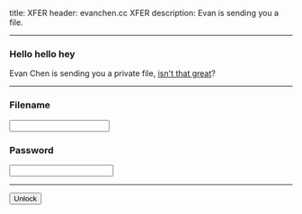title: XFER
header: evanchen.cc XFER
description: Evan is sending you a file.

---

<div class="alert alert-secondary" id="output">
<h3 class="alert-heading">Hello hello hey</h3>
Evan Chen is sending you a private file,
<a href="https://youtu.be/ChTGq3o9D6c">isn't that great</a>?
</div>

<hr />

<div class="form-group">
<label for="xfer_filename"><h3>Filename</h3></label>
<input class="form-control" style="font-family:Inconsolata,monospace;" id="xfer_filename"></input>
</label>
</div>
<div>
<label for="xfer_password"><h3>Password</h3></label>
<input type="password" class="form-control" id="xfer_password"></input>
</label>
<hr />
<button class="btn btn-primary">Unlock</button>
</div>
<script type="text/javascript">
$(() => {

async function digestMessage(message) {
const msgUint8 = new TextEncoder().encode(message);
const hashBuffer = await crypto.subtle.digest('SHA-512', msgUint8);
const hashArray = Array.from(new Uint8Array(hashBuffer));
const hashHex = hashArray.map(b => b.toString(16).padStart(2, '0')).join('');
return hashHex;
}
const url = new URL(window.location.href);
const init_filename = url.searchParams.get('f');
const target = url.searchParams.get('h');
const salt = url.searchParams.get('s') || '';
if (init_filename) {
$("#xfer_filename").val(init_filename);
}

$("#xfer_password").on('focusout', async () => {
  const filename = $("#xfer_filename").val();
  const password = $("#xfer_password").val();
  const kludge = 'evanchen.cc/xfer|' + filename + '|' + salt + '|' + password;
  const h1 = await digestMessage(kludge);
  const h3 = await digestMessage(h1);
  const checksum = h3.slice(0,6);
  if (password === "") {
    $("#output").removeClass();
    $("#output").addClass("alert alert-warning");
    $("#output").html(
      `<h3 class="alert-heading">Aloha</h3>`
      + `Type the filename and password (both required).`
    );
  } else if (target && target !== checksum && filename === init_filename) {
    $("#output").removeClass();
    $("#output").addClass("alert alert-danger");
    $("#output").html(
      `<h3 class="alert-heading">Wrong!</h3>`
      + `You entered an invalid password, try again.`
    );
  } else if (!target) {
    $("#output").removeClass();
    $("#output").addClass("alert alert-primary")
    $("#output").html(
      `<h3 class="alert-heading">Here you go!</h3>`
      + `<a href="xfer-payload/${h1}" download="${filename}" class="alert-link">`
      + `Download now (checksum ${checksum})</a>. `
      + `If you get a 404 error, check the password.`
    );
  } else {
    $("#output").removeClass();
    $("#output").addClass("alert alert-success")
    $("#output").html(
      `<h3 class="alert-heading">Success!</h3>`
      + `<a href="xfer-payload/${h1}" download="${filename}" class="alert-link"> Download now</a>.`
);
}
});

});
</script>
